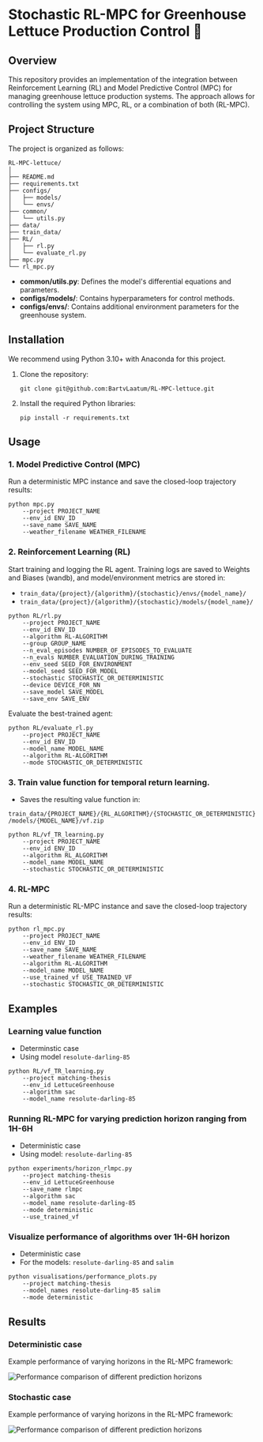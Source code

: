 # Stochastic RL-MPC for Greenhouse Lettuce Production Control 🥬

## Overview

This repository provides an implementation of the integration between Reinforcement Learning (RL) and Model Predictive Control (MPC) for managing greenhouse lettuce production systems. The approach allows for controlling the system using MPC, RL, or a combination of both (RL-MPC).

## Project Structure

The project is organized as follows:

```
RL-MPC-lettuce/
│
├── README.md
├── requirements.txt
├── configs/
│   ├── models/
│   └── envs/
├── common/
│   └── utils.py
├── data/
├── train_data/
├── RL/
│   ├── rl.py
│   └── evaluate_rl.py
├── mpc.py
└── rl_mpc.py
```

- **common/utils.py**: Defines the model's differential equations and parameters.
- **configs/models/**: Contains hyperparameters for control methods.
- **configs/envs/**: Contains additional environment parameters for the greenhouse system.

## Installation

We recommend using Python 3.10+ with Anaconda for this project.

1. Clone the repository:
   ```shell
   git clone git@github.com:BartvLaatum/RL-MPC-lettuce.git
   ```

2. Install the required Python libraries:
   ```shell
   pip install -r requirements.txt
   ```

## Usage

### 1. Model Predictive Control (MPC)

Run a deterministic MPC instance and save the closed-loop trajectory results:

```shell
python mpc.py 
    --project PROJECT_NAME
    --env_id ENV_ID
    --save_name SAVE_NAME
    --weather_filename WEATHER_FILENAME
```

### 2. Reinforcement Learning (RL)

Start training and logging the RL agent. Training logs are saved to Weights and Biases (wandb), and model/environment metrics are stored in:

- `train_data/{project}/{algorithm}/{stochastic}/envs/{model_name}/`
- `train_data/{project}/{algorithm}/{stochastic}/models/{model_name}/`

```shell
python RL/rl.py
    --project PROJECT_NAME
    --env_id ENV_ID
    --algorithm RL-ALGORITHM
    --group GROUP_NAME
    --n_eval_episodes NUMBER_OF_EPISODES_TO_EVALUATE
    --n_evals NUMBER_EVALUATION_DURING_TRAINING
    --env_seed SEED_FOR_ENVIRONMENT
    --model_seed SEED_FOR_MODEL
    --stochastic STOCHASTIC_OR_DETERMINISTIC
    --device DEVICE_FOR_NN
    --save_model SAVE_MODEL
    --save_env SAVE_ENV
```

Evaluate the best-trained agent:

```shell
python RL/evaluate_rl.py
    --project PROJECT_NAME
    --env_id ENV_ID
    --model_name MODEL_NAME
    --algorithm RL-ALGORITHM
    --mode STOCHASTIC_OR_DETERMINISTIC
```

### 3. Train value function for temporal return learning.

- Saves the resulting value function in:

`train_data/{PROJECT_NAME}/{RL_ALGORITHM}/{STOCHASTIC_OR_DETERMINISTIC}/models/{MODEL_NAME}/vf.zip`

```shell
python RL/vf_TR_learning.py 
    --project PROJECT_NAME
    --env_id ENV_ID
    --algorithm RL_ALGORITHM
    --model_name MODEL_NAME
    --stochastic STOCHASTIC_OR_DETERMINISTIC
```

### 4. RL-MPC

Run a deterministic RL-MPC instance and save the closed-loop trajectory results:

```shell
python rl_mpc.py 
    --project PROJECT_NAME
    --env_id ENV_ID
    --save_name SAVE_NAME
    --weather_filename WEATHER_FILENAME
    --algorithm RL-ALGORITHM
    --model_name MODEL_NAME
    --use_trained_vf USE_TRAINED_VF
    --stochastic STOCHASTIC_OR_DETERMINISTIC
```

## Examples


### Learning value function
- Determinstic case
- Using model `resolute-darling-85`
```shell
python RL/vf_TR_learning.py 
    --project matching-thesis
    --env_id LettuceGreenhouse
    --algorithm sac
    --model_name resolute-darling-85
```

### Running RL-MPC for varying prediction horizon ranging from 1H-6H

- Deterministic case
- Using model: `resolute-darling-85`
```shell
python experiments/horizon_rlmpc.py
    --project matching-thesis
    --env_id LettuceGreenhouse
    --save_name rlmpc
    --algorithm sac
    --model_name resolute-darling-85
    --mode deterministic
    --use_trained_vf
```


### Visualize performance of algorithms over 1H-6H horizon
- Deterministic case
- For the models: `resolute-darling-85` and `salim`

```shell
python visualisations/performance_plots.py 
    --project matching-thesis 
    --model_names resolute-darling-85 salim 
    --mode deterministic
 ```

## Results

### Deterministic case
Example performance of varying horizons in the RL-MPC framework:

![Performance comparison of different prediction horizons](figures/matching-thesis/deterministic/rl-tanh-relu-thesis-mpc-v4.png)


### Stochastic case
Example performance of varying horizons in the RL-MPC framework:

![Performance comparison of different prediction horizons](figures/matching-thesis/stochastic/thesis-agent.png)
